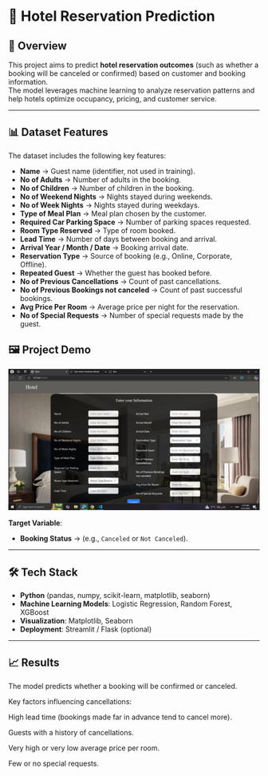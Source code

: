 # 🏨 Hotel Reservation Prediction

## 📌 Overview
This project aims to predict **hotel reservation outcomes** (such as whether a booking will be canceled or confirmed) based on customer and booking information.  
The model leverages machine learning to analyze reservation patterns and help hotels optimize occupancy, pricing, and customer service.

---

## 📊 Dataset Features
The dataset includes the following key features:

- **Name** → Guest name (identifier, not used in training).
- **No of Adults** → Number of adults in the booking.
- **No of Children** → Number of children in the booking.
- **No of Weekend Nights** → Nights stayed during weekends.
- **No of Week Nights** → Nights stayed during weekdays.
- **Type of Meal Plan** → Meal plan chosen by the customer.
- **Required Car Parking Space** → Number of parking spaces requested.
- **Room Type Reserved** → Type of room booked.
- **Lead Time** → Number of days between booking and arrival.
- **Arrival Year / Month / Date** → Booking arrival date.
- **Reservation Type** → Source of booking (e.g., Online, Corporate, Offline).
- **Repeated Guest** → Whether the guest has booked before.
- **No of Previous Cancellations** → Count of past cancellations.
- **No of Previous Bookings not canceled** → Count of past successful bookings.
- **Avg Price Per Room** → Average price per night for the reservation.
- **No of Special Requests** → Number of special requests made by the guest.

## 🖼️ Project Demo

![🏨 Hotel Reservation Prediction_demo](https://github.com/maskar122/Hotel-_Reservation/blob/e206bb5d612a9eba63ab39362abda2a61fabab89/images/Screenshot%20(297).png)

**Target Variable**:
- **Booking Status** → (e.g., `Canceled` or `Not Canceled`).

---

## 🛠️ Tech Stack
- **Python** (pandas, numpy, scikit-learn, matplotlib, seaborn)
- **Machine Learning Models**: Logistic Regression, Random Forest, XGBoost
- **Visualization**: Matplotlib, Seaborn
- **Deployment**: Streamlit / Flask (optional)

---

## 📈 Results

The model predicts whether a booking will be confirmed or canceled.

Key factors influencing cancellations:

High lead time (bookings made far in advance tend to cancel more).

Guests with a history of cancellations.

Very high or very low average price per room.

Few or no special requests.

